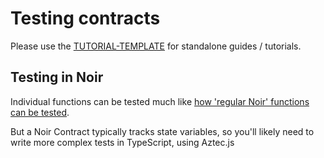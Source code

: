# Testing contracts

Please use the [TUTORIAL-TEMPLATE](../../TUTORIAL_TEMPLATE.md) for standalone guides / tutorials.

## Testing in Noir

Individual functions can be tested much like [how 'regular Noir' functions can be tested](https://noir-lang.org/nargo/testing).

But a Noir Contract typically tracks state variables, so you'll likely need to write more complex tests in TypeScript, using Aztec.js